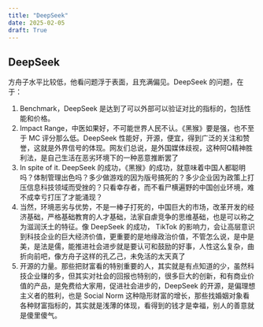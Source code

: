 ```yaml
---
title: "DeepSeek"
date: 2025-02-05
draft: True
---
```


## DeepSeek

方舟子水平比较低，他看问题浮于表面，且充满偏见。DeepSeek 的问题，在于：

1. Benchmark，DeepSeek 是达到了可以外部可以验证对比的指标的，包括性能和价格。
1. Impact Range，中医如果好，不可能世界人民不认。《黑猴》要是强，也不至于 MC 评分那么低。DeepSeek 性能好，开源，便宜，得到广泛的关注和赞誉，这就是外界信号的体现。网友们总说，是外国媒体歧视，这种阿Q精神胜利法，是自己生活在恶劣环境下的一种恶意推断罢了
1. In spite of it. DeepSeek 的成功，《黑猴》的成功，就意味着中国人都聪明吗？体制管理出色吗？多少做游戏的因为版号搞死的？多少企业因为政策上打压信息科技领域而受挫的？只看幸存者，而不看尸横遍野的中国创业环境，难不成幸亏打压了才能涌现？
1. 当然，环境恶劣与优势，不是一棒子打死的，中国巨大的市场，改革开发的经济基础，严格基础教育的人才基础，法家自虐竞争的思维基础，也是可以称之为滋润沃土的特征。像 DeepSeek 的成功， TikTok 的影响力，会让高层意识到科技企业的巨大经济价值，更重要的是地缘政治价值，不管怎么说，是中是美，是法是儒，能推进社会进步就是要认可和鼓励的好事，人性这么复杂，曲折向前吧，像方舟子这样的孔乙己，未免活的太天真了
1. 开源的力量。那些把财富看的特别重要的人，其实就是有点知道的少，虽然科技企业赚的多，但其实对社会的回报也特别的，很多巨大的创新，和有商业价值的产品，是免费给大家用，促进社会进步的，DeepSeek 的开源，是偏理想主义者的胜利，也是 Social Norm 这种隐形财富的增长，那些找婚姻对象看各种财富指标的，其实就是浅薄的体现，看得到的钱才是幸福，别人的善意就是傻里傻气。